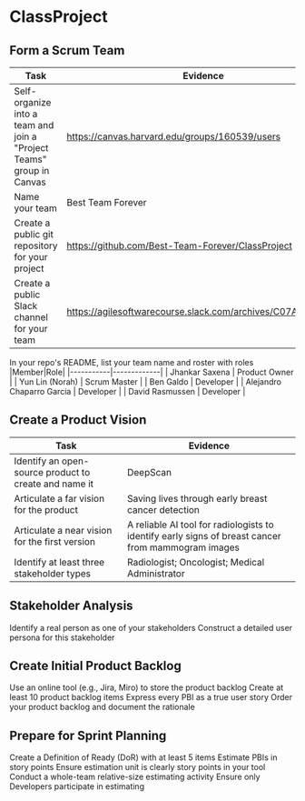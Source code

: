 # ClassProject

## Form a Scrum Team

|Task|Evidence|
|-----------|-------------|
| Self-organize into a team and join a "Project Teams" group in Canvas | https://canvas.harvard.edu/groups/160539/users |
| Name your team | Best Team Forever |
| Create a public git repository for your project | https://github.com/Best-Team-Forever/ClassProject |
| Create a public Slack channel for your team | https://agilesoftwarecourse.slack.com/archives/C07AAFWAVJ6 |

In your repo's README, list your team name and roster with roles 
|Member|Role|
|-----------|-------------|
| Jhankar Saxena | Product Owner |
| Yun Lin (Norah) | Scrum Master |
| Ben Galdo | Developer |
| Alejandro Chaparro Garcia | Developer |
| David Rasmussen | Developer |

## Create a Product Vision
|Task|Evidence|
|-----------|-------------|
| Identify an open-source product to create and name it | DeepScan |
| Articulate a far vision for the product | Saving lives through early breast cancer detection |
| Articulate a near vision for the first version | A reliable AI tool for radiologists to identify early signs of breast cancer from mammogram images |
| Identify at least three stakeholder types | Radiologist; Oncologist; Medical Administrator |

## Stakeholder Analysis
Identify a real person as one of your stakeholders
Construct a detailed user persona for this stakeholder 

## Create Initial Product Backlog
Use an online tool (e.g., Jira, Miro) to store the product backlog 
Create at least 10 product backlog items
Express every PBI as a true user story 
Order your product backlog and document the rationale

## Prepare for Sprint Planning
Create a Definition of Ready (DoR) with at least 5 items
Estimate PBIs in story points
Ensure estimation unit is clearly story points in your tool
Conduct a whole-team relative-size estimating activity
Ensure only Developers participate in estimating
